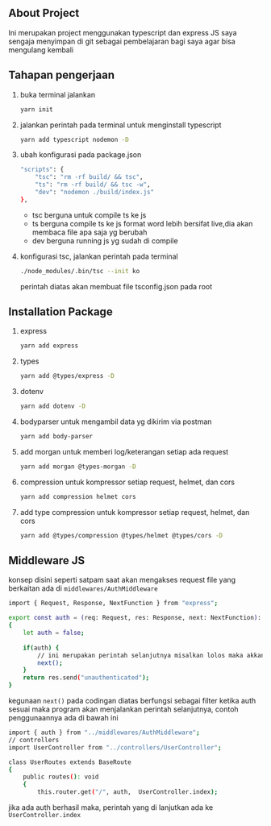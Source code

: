 ## About Project
Ini merupakan project menggunakan typescript dan express JS saya sengaja menyimpan di git sebagai pembelajaran bagi saya agar bisa mengulang kembali

## Tahapan pengerjaan
1. buka terminal jalankan
    ```sh
    yarn init
    ```
2. jalankan perintah pada terminal untuk menginstall typescript
    ```sh 
    yarn add typescript nodemon -D 
    ```
3. ubah konfigurasi pada package.json
    ```sh
    "scripts": {
        "tsc": "rm -rf build/ && tsc",
        "ts": "rm -rf build/ && tsc -w",
        "dev": "nodemon ./build/index.js"
    },
    ```
    - tsc berguna untuk compile ts ke js
    - ts berguna compile ts ke js format word lebih bersifat live,dia akan membaca file apa saja yg berubah
    - dev berguna running js yg sudah di compile

4. konfigurasi tsc, jalankan perintah pada terminal
    ```sh
    ./node_modules/.bin/tsc --init ko
    ```
    perintah diatas akan membuat file tsconfig.json pada root

## Installation Package
1.  express
    ```sh
    yarn add express
    ```
2. types
    ```sh
    yarn add @types/express -D
    ```
3. dotenv
    ```sh
    yarn add dotenv -D
    ```
4. bodyparser untuk mengambil data yg dikirim via postman
    ```sh
    yarn add body-parser    
    ```
5. add morgan untuk memberi log/keterangan setiap ada request
    ```sh
    yarn add morgan @types-morgan -D
    ```
6. compression untuk kompressor setiap request, helmet, dan cors
    ```sh
    yarn add compression helmet cors
    ```
7. add type compression untuk kompressor setiap request, helmet, dan cors
    ```sh
    yarn add @types/compression @types/helmet @types/cors -D
    ```

## Middleware JS
konsep disini seperti satpam saat akan mengakses request file yang berkaitan ada di ``` middlewares/AuthMiddleware ```

```sh
import { Request, Response, NextFunction } from "express";

export const auth = (req: Request, res: Response, next: NextFunction): any => 
{
    let auth = false;
    
    if(auth) {
        // ini merupakan perintah selanjutnya misalkan lolos maka akkan menjalankan function selanjutnya
        next();
    }
    return res.send("unauthenticated");
}
```
kegunaan ``` next() ``` pada codingan diatas berfungsi sebagai filter ketika auth sesuai maka program akan menjalankan perintah selanjutnya, contoh penggunaannya ada di bawah ini

```sh
import { auth } from "../middlewares/AuthMiddleware";
// controllers
import UserController from "../controllers/UserController";

class UserRoutes extends BaseRoute 
{
    public routes(): void 
    {
        this.router.get("/", auth,  UserController.index);
```
jika ada auth berhasil maka, perintah yang di lanjutkan ada ke ``` UserController.index ```
